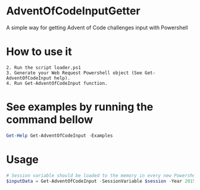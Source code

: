 # AdventOfCodeInputGetter
A simple way for getting Advent of Code challenges input with Powershell

# How to use it
```1. Clone or download this repository.
2. Run the script loader.ps1
3. Generate your Web Request Powershell object (See Get-AdventOfCodeInput help).
4. Run Get-AdventOfCodeInput function.
```

# See examples by running the command bellow
```Powershell
Get-Help Get-AdventOfCodeInput -Examples
```
# Usage
```Powershell
# Session variable should be loaded to the memory in every new Powershell instance.
$inputData = Get-AdventOfCodeInput -SessionVariable $session -Year 2015 -Day 1
```
